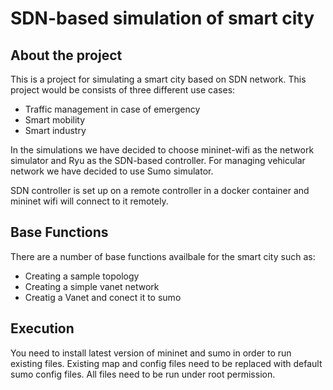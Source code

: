 # SDN-based simulation of smart city

## About the project

This is a project for simulating a smart city based on SDN network. This project would be consists of three different use cases: 

- Traffic management in case of emergency
- Smart mobility
- Smart industry

In the simulations we have decided to choose mininet-wifi as the network simulator and Ryu as the SDN-based controller. For managing vehicular network we have decided to use Sumo simulator. 

SDN controller is set up on a remote controller in a docker container and mininet wifi will connect to it remotely. 

## Base Functions

There are a number of base functions availbale for the smart city such as:
- Creating a sample topology
- Creating a simple vanet network
- Creatig a Vanet and conect it to sumo

## Execution 

You need to install latest version of mininet and sumo in order to run existing files. Existing map and config files need to be replaced with default sumo config files. 
All files need to be run under root permission. 

